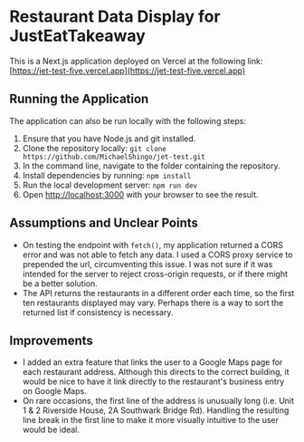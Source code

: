 # Restaurant Data Display for JustEatTakeaway
This is a Next.js application deployed on Vercel at the following link:
[https://jet-test-five.vercel.app](https://jet-test-five.vercel.app)

## Running the Application
The application can also be run locally with the following steps:

1. Ensure that you have Node.js and git installed.
2. Clone the repository locally: ```git clone https://github.com/MichaelShingo/jet-test.git```
3. In the command line, navigate to the folder containing the repository.
3. Install dependencies by running: 
```npm install```
4. Run the local development server: 
```npm run dev```
5. Open [http://localhost:3000](http://localhost:3000) with your browser to see the result.

## Assumptions and Unclear Points
- On testing the endpoint with ```fetch()```, my application returned a CORS error and was not able to fetch any data. I used a CORS proxy service to prepended the url, circumventing this issue. I was not sure if it was intended for the server to reject cross-origin requests, or if there might be a better solution.
- The API returns the restaurants in a different order each time, so the first ten restaurants displayed may vary. Perhaps there is a way to sort the returned list if consistency is necessary.

## Improvements
- I added an extra feature that links the user to a Google Maps page for each restaurant address. Although this directs to the correct building, it would be nice to have it link directly to the restaurant's business entry on Google Maps.
- On rare occasions, the first line of the address is unusually long (i.e. Unit 1 & 2 Riverside House, 2A Southwark Bridge Rd). Handling the resulting line break in the first line to make it more visually intuitive to the user would be ideal.